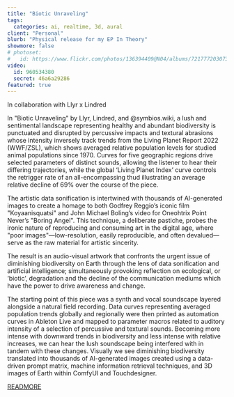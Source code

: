 ```yaml
---
title: "Biotic Unraveling"
tags:
  categories: ai, realtime, 3d, aural
client: "Personal"
blurb: "Physical release for my EP In Theory"
showmore: false
# photoset:
#   id: https://www.flickr.com/photos/136394409@N04/albums/72177720307308669
video:
  id: 960534380
  secret: 46a6a29286
featured: true
---
```


In collaboration with Llyr x Lindred

In "Biotic Unraveling" by Llyr, Lindred, and @symbios.wiki, a lush and sentimental landscape representing healthy and abundant biodiversity is punctuated and disrupted by percussive impacts and textural abrasions whose intensity inversely track trends from the Living Planet Report 2022 (WWF/ZSL), which shows averaged relative population levels for studied animal populations since 1970. Curves for five geographic regions drive selected parameters of distinct sounds, allowing the listener to hear their differing trajectories, while the global ‘Living Planet Index’ curve controls the retrigger rate of an all-encompassing thud illustrating an average relative decline of 69% over the course of the piece.

The artistic data sonification is intertwined with thousands of AI-generated images to create a homage to both Godfrey Reggio’s iconic film "Koyaanisquatsi" and John Michael Boling’s video for Oneohtrix Point Never’s "Boring Angel". This technique, a deliberate pastiche, probes the ironic nature of reproducing and consuming art in the digital age, where "poor images"—low-resolution, easily reproducible, and often devalued—serve as the raw material for artistic sincerity. 

The result is an audio-visual artwork that confronts the urgent issue of diminishing biodiversity on Earth through the lens of data sonification and artificial intelligence; simultaneously provoking reflection on ecological, or ‘biotic’, degradation and the decline of the communication mediums which have the power to drive awareness and change.



The starting point of this piece was a synth and vocal soundscape layered alongside a natural field recording. Data curves representing averaged population trends globally and regionally were then printed as automation curves in Ableton Live and mapped to parameter macros related to auditory intensity of a selection of percussive and textural sounds. Becoming more intense with downward trends in biodiversity and less intense with relative increases, we can hear the lush soundscape being interfered with in tandem with these changes. Visually we see diminishing biodiversity translated into thousands of AI-generated images created using a data-driven prompt matrix, machine information retrieval techniques, and 3D images of Earth within ComfyUI and Touchdesigner.



[READMORE](https://soundobsessed-temporaltide.cargo.site/llyr-x-lindred-x-symbios-wiki)